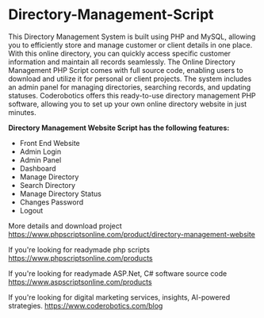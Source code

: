 # Directory-Management-Script
This Directory Management System is built using PHP and MySQL, allowing you to efficiently store and manage customer or client details in one place. With this online directory, you can quickly access specific customer information and maintain all records seamlessly. The Online Directory Management PHP Script comes with full source code, enabling users to download and utilize it for personal or client projects. The system includes an admin panel for managing directories, searching records, and updating statuses. Coderobotics offers this ready-to-use directory management PHP software, allowing you to set up your own online directory website in just minutes.

<b>Directory Management Website Script has the following features:</b>

<ul>
<li>Front End Website</li>
<li>Admin Login</li>
<li>Admin Panel</li>
<li>Dashboard</li>
<li>Manage Directory</li>
<li>Search Directory</li>
<li>Manage Directory Status</li>
<li>Changes Password</li>
<li>Logout</li>
</ul>

More details and download project
https://www.phpscriptsonline.com/product/directory-management-website

If you're looking for readymade php scripts
https://www.phpscriptsonline.com/products

If you're looking for readymade ASP.Net, C# software source code
https://www.aspscriptsonline.com/products

If you're looking for digital marketing services, insights, AI-powered strategies.
https://www.coderobotics.com/blog
